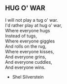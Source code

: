 ## HUG O' WAR

I will not play a tug o' war.  
I'd rather play at hug o' war,  
Where everyone hugs  
Instead of tugs,  
Where everyone giggles  
And rolls on the rug,  
Where everyone kisses,  
And everyone grins,  
And everyone cuddles,  
And everyone wins.  

- Shel Silverstein
